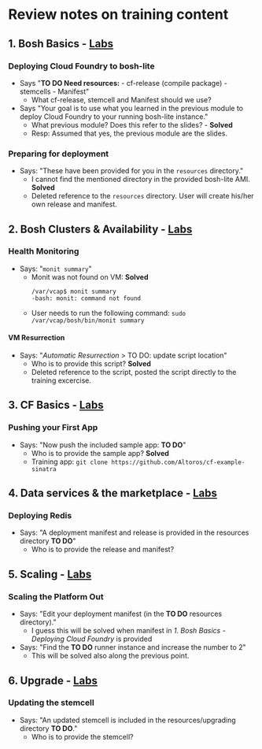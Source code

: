 # Review notes on training content

## 1. Bosh Basics - [Labs](https://content.staging.enablement.pivotal.io/public/cf-oss-training/operator/site/labs/deploy-cf/index.html)

### Deploying Cloud Foundry to bosh-lite

* Says "**TO DO Need resources:** - cf-release (compile package) - stemcells - Manifest"
	* What cf-release, stemcell and Manifest should we use?
* Says "Your goal is to use what you learned in the previous module to deploy Cloud Foundry to your running bosh-lite instance."
	* What previous module? Does this refer to the slides? - **Solved**
	* Resp: Assumed that yes, the previous module are the slides.

### Preparing for deployment

* Says: "These have been provided for you in the `resources` directory."
	* I cannot find the mentioned directory in the provided bosh-lite AMI. **Solved**
	* Deleted reference to the `resources` directory. User will create his/her own release and manifest.

## 2. Bosh Clusters & Availability - [Labs](https://content.staging.enablement.pivotal.io/public/cf-oss-training/operator/site/labs/bosh-ha/index.html)

### Health Monitoring

* Says: "`monit summary`"
  * Monit was not found on VM: **Solved**
     ```
     /var/vcap$ monit summary
	 -bash: monit: command not found
     ```
  * User needs to run the following command: `sudo /var/vcap/bosh/bin/monit summary`


#### VM Resurrection

* Says: "*Automatic Resurrection* > TO DO: update script location"
	* Who is to provide this script? **Solved**
	* Deleted reference to the script, posted the script directly to the training excercise.

## 3. CF Basics - [Labs](https://content.staging.enablement.pivotal.io/public/cf-oss-training/operator/site/labs/cf-basics)

### Pushing your First App

* Says: "Now push the included sample app: **TO DO**"
  * Who is to provide the sample app? **Solved**
  * Training app: `git clone https://github.com/Altoros/cf-example-sinatra`

## 4. Data services & the marketplace - [Labs](https://content.staging.enablement.pivotal.io/public/cf-oss-training/operator/site/labs/services)

### Deploying Redis

* Says: "A deployment manifest and release is provided in the resources directory **TO DO**"
	* Who is to provide the release and manifest?

## 5. Scaling - [Labs](https://content.staging.enablement.pivotal.io/public/cf-oss-training/operator/site/labs/scaling)

### Scaling the Platform Out

* Says: "Edit your deployment manifest (in the **TO DO** resources directory)."
	* I guess this will be solved when manifest in *1. Bosh Basics - Deploying Cloud Foundry* is provided
* Says: "Find the **TO DO** runner instance and increase the number to 2"
  * This will be solved also along the previous point.

## 6. Upgrade - [Labs](https://content.staging.enablement.pivotal.io/public/cf-oss-training/operator/site/labs/upgrading)

### Updating the stemcell

* Says: "An updated stemcell is included in the resources/upgrading directory **TO DO**."
  * Who is to provide the stemcell?

